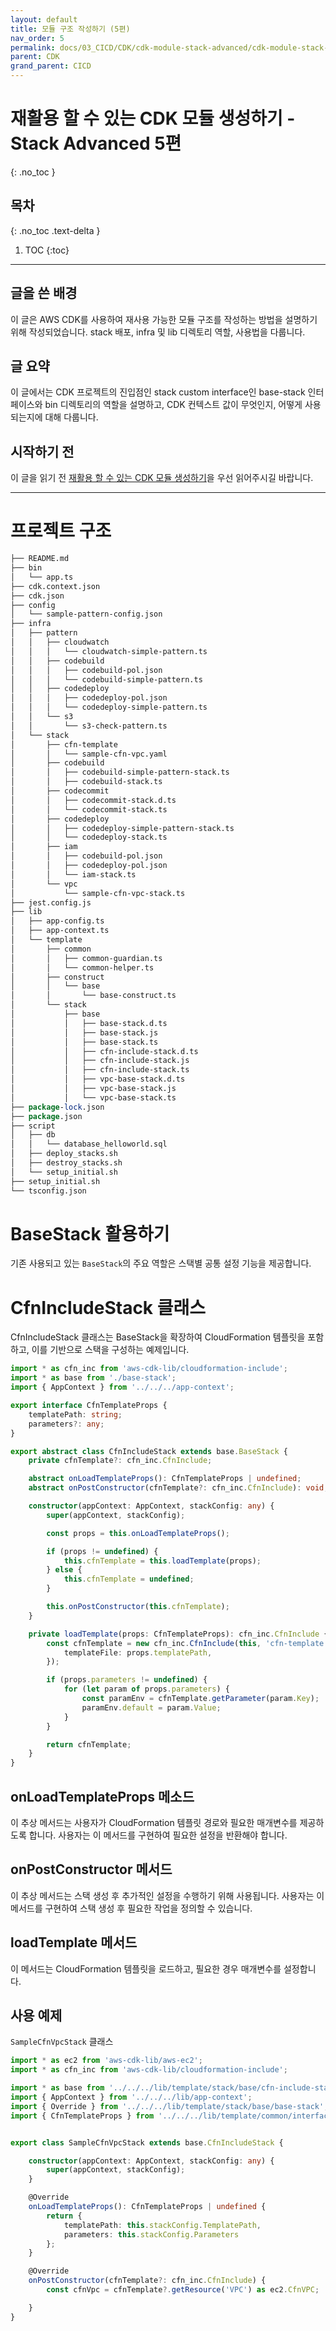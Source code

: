 ```yaml
---
layout: default
title: 모듈 구조 작성하기 (5편)
nav_order: 5
permalink: docs/03_CICD/CDK/cdk-module-stack-advanced/cdk-module-stack-advanced
parent: CDK
grand_parent: CICD
---
```


# 재활용 할 수 있는 CDK 모듈 생성하기 - Stack Advanced 5편

{: .no_toc }

## 목차
{: .no_toc .text-delta }

1. TOC
{:toc}

---

## 글을 쓴 배경

이 글은 AWS CDK를 사용하여 재사용 가능한 모듈 구조를 작성하는 방법을 설명하기 위해 작성되었습니다. 
stack 배포, infra 및 lib 디렉토리 역할, 사용법을 다룹니다.

## 글 요약

이 글에서는 CDK 프로젝트의 진입점인 stack custom interface인 base-stack 인터페이스와 bin 디렉토리의 역할을 설명하고,
CDK 컨텍스트 값이 무엇인지, 어떻게 사용되는지에 대해 다룹니다.

## 시작하기 전

이 글을 읽기 전 [재활용 할 수 있는 CDK 모듈 생성하기](../cdk-module-context)을 우선 읽어주시길 바랍니다.


---

# 프로젝트 구조

```perl
├── README.md
├── bin
│   └── app.ts
├── cdk.context.json
├── cdk.json
├── config
│   └── sample-pattern-config.json
├── infra
│   ├── pattern
│   │   ├── cloudwatch
│   │   │   └── cloudwatch-simple-pattern.ts
│   │   ├── codebuild
│   │   │   ├── codebuild-pol.json
│   │   │   └── codebuild-simple-pattern.ts
│   │   ├── codedeploy
│   │   │   ├── codedeploy-pol.json
│   │   │   └── codedeploy-simple-pattern.ts
│   │   └── s3
│   │       └── s3-check-pattern.ts
│   └── stack
│       ├── cfn-template
│       │   └── sample-cfn-vpc.yaml
│       ├── codebuild
│       │   ├── codebuild-simple-pattern-stack.ts
│       │   ├── codebuild-stack.ts
│       ├── codecommit
│       │   ├── codecommit-stack.d.ts
│       │   └── codecommit-stack.ts
│       ├── codedeploy
│       │   ├── codedeploy-simple-pattern-stack.ts
│       │   └── codedeploy-stack.ts
│       ├── iam
│       │   ├── codebuild-pol.json
│       │   ├── codedeploy-pol.json
│       │   └── iam-stack.ts
│       └── vpc
│           └── sample-cfn-vpc-stack.ts
├── jest.config.js
├── lib
│   ├── app-config.ts
│   ├── app-context.ts
│   └── template
│       ├── common
│       │   ├── common-guardian.ts
│       │   └── common-helper.ts
│       ├── construct
│       │   └── base
│       │       └── base-construct.ts
│       └── stack
│           ├── base
│           │   ├── base-stack.d.ts
│           │   ├── base-stack.js
│           │   ├── base-stack.ts
│           │   ├── cfn-include-stack.d.ts
│           │   ├── cfn-include-stack.js
│           │   ├── cfn-include-stack.ts
│           │   ├── vpc-base-stack.d.ts
│           │   ├── vpc-base-stack.js
│           │   └── vpc-base-stack.ts
├── package-lock.json
├── package.json
├── script
│   ├── db
│   │   └── database_helloworld.sql
│   ├── deploy_stacks.sh
│   ├── destroy_stacks.sh
│   └── setup_initial.sh
├── setup_initial.sh
└── tsconfig.json
```

# BaseStack 활용하기

기존 사용되고 있는 `BaseStack`의 주요 역할은 스택별 공통 설정 기능을 제공합니다.

# CfnIncludeStack 클래스

CfnIncludeStack 클래스는 BaseStack을 확장하여 CloudFormation 템플릿을 포함하고, 
이를 기반으로 스택을 구성하는 예제입니다.

```typescript
import * as cfn_inc from 'aws-cdk-lib/cloudformation-include';
import * as base from './base-stack';
import { AppContext } from '../../../app-context';

export interface CfnTemplateProps {
    templatePath: string;
    parameters?: any;
}

export abstract class CfnIncludeStack extends base.BaseStack {
    private cfnTemplate?: cfn_inc.CfnInclude;

    abstract onLoadTemplateProps(): CfnTemplateProps | undefined;
    abstract onPostConstructor(cfnTemplate?: cfn_inc.CfnInclude): void;

    constructor(appContext: AppContext, stackConfig: any) {
        super(appContext, stackConfig);

        const props = this.onLoadTemplateProps();

        if (props != undefined) {
            this.cfnTemplate = this.loadTemplate(props);
        } else {
            this.cfnTemplate = undefined;
        }

        this.onPostConstructor(this.cfnTemplate);
    }

    private loadTemplate(props: CfnTemplateProps): cfn_inc.CfnInclude {
        const cfnTemplate = new cfn_inc.CfnInclude(this, 'cfn-template', {
            templateFile: props.templatePath,
        });

        if (props.parameters != undefined) {
            for (let param of props.parameters) {
                const paramEnv = cfnTemplate.getParameter(param.Key);
                paramEnv.default = param.Value;
            }
        }

        return cfnTemplate;
    }
}

```

## onLoadTemplateProps 메소드

이 추상 메서드는 사용자가 CloudFormation 템플릿 경로와 필요한 매개변수를 제공하도록 합니다. 사용자는 이 메서드를 구현하여 필요한 설정을 반환해야 합니다.

## onPostConstructor 메서드

이 추상 메서드는 스택 생성 후 추가적인 설정을 수행하기 위해 사용됩니다. 사용자는 이 메서드를 구현하여 스택 생성 후 필요한 작업을 정의할 수 있습니다.

## loadTemplate 메서드

이 메서드는 CloudFormation 템플릿을 로드하고, 필요한 경우 매개변수를 설정합니다.

## 사용 예제

`SampleCfnVpcStack` 클래스

```typescript
import * as ec2 from 'aws-cdk-lib/aws-ec2';
import * as cfn_inc from 'aws-cdk-lib/cloudformation-include';

import * as base from '../../../lib/template/stack/base/cfn-include-stack';
import { AppContext } from '../../../lib/app-context';
import { Override } from '../../../lib/template/stack/base/base-stack';
import { CfnTemplateProps } from '../../../lib/template/common/interfaces'


export class SampleCfnVpcStack extends base.CfnIncludeStack {

    constructor(appContext: AppContext, stackConfig: any) {
        super(appContext, stackConfig);
    }

    @Override
    onLoadTemplateProps(): CfnTemplateProps | undefined {
        return {
            templatePath: this.stackConfig.TemplatePath,
            parameters: this.stackConfig.Parameters
        };
    }

    @Override
    onPostConstructor(cfnTemplate?: cfn_inc.CfnInclude) {
        const cfnVpc = cfnTemplate?.getResource('VPC') as ec2.CfnVPC;

    }
}
```


